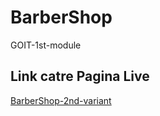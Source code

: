 # BarberShop
GOIT-1st-module
## Link catre Pagina Live
[BarberShop-2nd-variant](https://github.com/Loredana-Lungu/BarberShop-lesson2.git)
